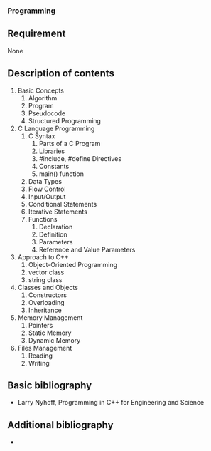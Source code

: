 ### Programming

## Requirement

None

## Description of contents


1. Basic Concepts
	1. Algorithm
	2. Program
	3. Pseudocode
	4. Structured Programming 
2. C Language Programming
	1. C Syntax
		1. Parts of a C Program 
		2. Libraries 
		3. #include, #define Directives 
		4. Constants 
		5. main() function
	2. Data Types
	3. Flow Control
	4. Input/Output
	5. Conditional Statements
	6. Iterative Statements
	7. Functions
		1. Declaration
		2. Definition
		3. Parameters 
		4. Reference and Value Parameters 
3. Approach to C++
	1. Object-Oriented Programming
	2. vector class
	3. string class
4. Classes and Objects
	1. Constructors 
	2. Overloading 
	3. Inheritance 
4. Memory Management 
	1. Pointers 
	2. Static Memory 
	3. Dynamic Memory 
5. Files Management 
	1. Reading 
	2. Writing

## Basic bibliography

- Larry Nyhoff, Programming in C++ for Engineering and Science

## Additional bibliography

-